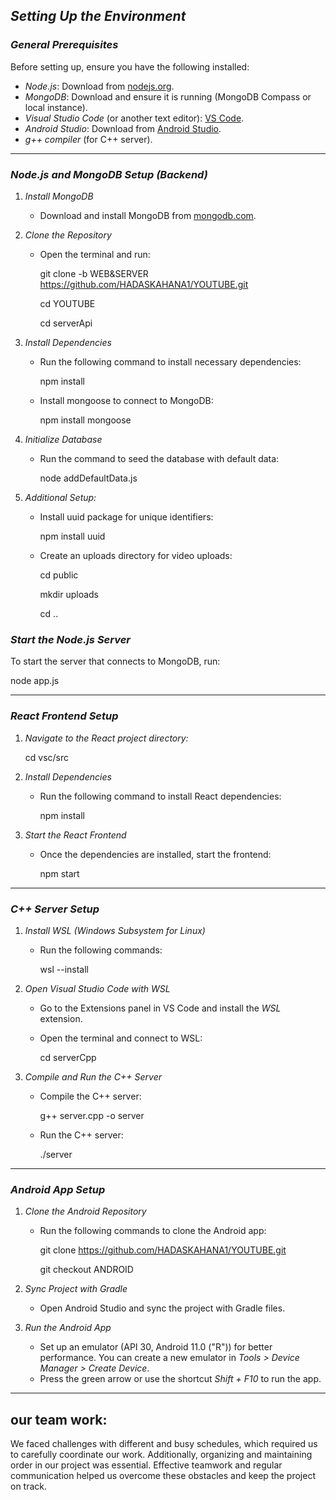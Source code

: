 ## *Setting Up the Environment*

### *General Prerequisites*
Before setting up, ensure you have the following installed:
- *Node.js*: Download from [nodejs.org](https://nodejs.org).
- *MongoDB*: Download and ensure it is running (MongoDB Compass or local instance).
- *Visual Studio Code* (or another text editor): [VS Code](https://code.visualstudio.com).
- *Android Studio*: Download from [Android Studio](https://developer.android.com/studio).
- *g++ compiler* (for C++ server).

---

### *Node.js and MongoDB Setup (Backend)*

1. *Install MongoDB*
   - Download and install MongoDB from [mongodb.com](https://www.mongodb.com).

2. *Clone the Repository*
   - Open the terminal and run:
     
     git clone -b WEB&SERVER https://github.com/HADASKAHANA1/YOUTUBE.git
     
     cd YOUTUBE
     
     cd serverApi
     

3. *Install Dependencies*
   - Run the following command to install necessary dependencies:
    
     npm install
     
   - Install mongoose to connect to MongoDB:
     
     npm install mongoose
     

4. *Initialize Database*
   - Run the command to seed the database with default data:
    
     node addDefaultData.js
     

5. *Additional Setup:*
   - Install uuid package for unique identifiers:
    
     npm install uuid
     
   - Create an uploads directory for video uploads:
   
     cd public
     
     mkdir uploads
     
     cd ..
     

### *Start the Node.js Server*
To start the server that connects to MongoDB, run:

node app.js


---

### *React Frontend Setup*

1. *Navigate to the React project directory:*
   
   cd vsc/src
   

2. *Install Dependencies*
   - Run the following command to install React dependencies:
    
     npm install
     

3. *Start the React Frontend*
   - Once the dependencies are installed, start the frontend:
     
     npm start
     

---

### *C++ Server Setup*

1. *Install WSL (Windows Subsystem for Linux)*
   - Run the following commands:
   
     wsl --install
     

2. *Open Visual Studio Code with WSL*
   - Go to the Extensions panel in VS Code and install the *WSL* extension.
   - Open the terminal and connect to WSL:
     
     cd serverCpp
     

3. *Compile and Run the C++ Server*
   - Compile the C++ server:
     
     g++ server.cpp -o server
     
   - Run the C++ server:
    
     ./server
     

---

### *Android App Setup*

1. *Clone the Android Repository*
   - Run the following commands to clone the Android app:
     
     git clone https://github.com/HADASKAHANA1/YOUTUBE.git

     
     git checkout ANDROID
     

2. *Sync Project with Gradle*
   - Open Android Studio and sync the project with Gradle files.

3. *Run the Android App*
   - Set up an emulator (API 30, Android 11.0 ("R")) for better performance. You can create a new emulator in *Tools > Device Manager > Create Device*.
   - Press the green arrow or use the shortcut *Shift + F10* to run the app.

---

## our team work:
We faced challenges with different and busy schedules, which required us to carefully coordinate our work.
Additionally, organizing and maintaining order in our project was essential.
Effective teamwork and regular communication helped us overcome these obstacles and keep the project on track.




